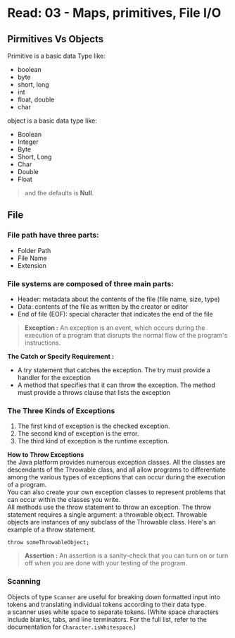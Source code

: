 # Read: 03 - Maps, primitives, File I/O

## Pirmitives Vs Objects

Primitive is a basic data Type like:
* boolean
* byte
* short, long
* int
* float, double
* char 

object is a basic data type like:

* Boolean
* Integer
* Byte
* Short, Long
* Char
* Double
* Float

>and the defaults is **Null**.

## File

### File path have three parts:

- Folder Path
- File Name
- Extension

### File systems are composed of three main parts:

- Header: metadata about the contents of the file (file name, size, type)
- Data: contents of the file as written by the creator or editor
- End of file (EOF): special character that indicates the end of the file

>**Exception :** An exception is an event, which occurs during the execution of a program that disrupts the normal flow of the program's instructions.

**The Catch or Specify Requirement :**  

- A try statement that catches the exception. The try must provide a handler for the exception
- A method that specifies that it can throw the exception. The method must provide a throws clause that lists the exception

### The Three Kinds of Exceptions
1. The first kind of exception is the checked exception.
2. The second kind of exception is the error.
3. The third kind of exception is the runtime exception.

**How to Throw Exceptions**  
the Java platform provides numerous exception classes. All the classes are descendants of the Throwable class, and all allow programs to differentiate among the various types of exceptions that can occur during the execution of a program.  
You can also create your own exception classes to represent problems that can occur within the classes you write.  
All methods use the throw statement to throw an exception. The throw statement requires a single argument: a throwable object. Throwable objects are instances of any subclass of the Throwable class. Here's an example of a throw statement.

`throw someThrowableObject;`

>**Assertion :** An assertion is a sanity-check that you can turn on or turn off when you are done with your testing of the program.

### Scanning

Objects of type `Scanner` are useful for breaking down formatted input into tokens and translating individual tokens according to their data type.  
a scanner uses white space to separate tokens. (White space characters include blanks, tabs, and line terminators. For the full list, refer to the documentation for `Character.isWhitespace`.)
